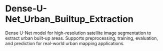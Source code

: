 # Dense-U-Net_Urban_Builtup_Extraction
Dense U-Net model for high-resolution satellite image segmentation to extract urban built-up areas. Supports preprocessing, training, evaluation, and prediction for real-world urban mapping applications.
